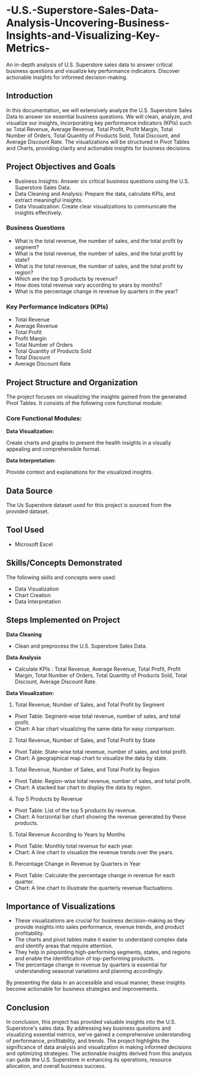 # -U.S.-Superstore-Sales-Data-Analysis-Uncovering-Business-Insights-and-Visualizing-Key-Metrics-
An in-depth analysis of U.S. Superstore sales data to answer critical business questions and visualize key performance indicators. Discover actionable insights for informed decision-making.

## Introduction

In this documentation, we will extensively analyze the U.S. Superstore Sales Data to answer six essential business questions. We will clean, analyze, and visualize our insights, incorporating key performance indicators (KPIs) such as Total Revenue, Average Revenue, Total Profit, Profit Margin, Total Number of Orders, Total Quantity of Products Sold, Total Discount, and Average Discount Rate. The visualizations will be structured in Pivot Tables and Charts, providing clarity and actionable insights for business decisions.

## Project Objectives and Goals

- Business Insights: Answer six critical business questions using the U.S. Superstore Sales Data.
- Data Cleaning and Analysis: Prepare the data, calculate KPIs, and extract meaningful insights.
- Data Visualization: Create clear visualizations to communicate the insights effectively.

### Business Questions

- What is the total revenue, the number of sales, and the total profit by segment?
- What is the total revenue, the number of sales, and the total profit by state?
- What is the total revenue, the number of sales, and the total profit by region?
- Which are the top 5 products by revenue?
- How does total revenue vary according to years by months?
- What is the percentage change in revenue by quarters in the year?

### Key Performance Indicators (KPIs)

- Total Revenue
- Average Revenue
- Total Profit
- Profit Margin
- Total Number of Orders
- Total Quantity of Products Sold
- Total Discount
- Average Discount Rate

## Project Structure and Organization

The project focuses on visualizing the insights gained from the  generated Pivot Tables. It consists of the following core functional module:

### Core Functional Modules:

**Data Visualization:**

Create charts and graphs to present the health insights in a visually appealing and comprehensible format.

**Data Interpretation:**

Provide context and explanations for the visualized insights.

## Data Source

The Us Superstore dataset used for this project is sourced from the provided dataset.

## Tool Used

- Microsoft Excel

## Skills/Concepts Demonstrated

The following skills and concepts were used:

- Data Visualization
- Chart Creation
- Data Interpretation

## Steps Implemented on Project

**Data Cleaning** 

- Clean and preprocess the U.S. Superstore Sales Data.

**Data Analysis**

- Calculate KPIs : Total Revenue, Average Revenue, Total Profit, Profit Margin, Total Number of Orders, Total Quantity of Products Sold, Total Discount, Average Discount Rate.

**Data Visualization:**

1. Total Revenue, Number of Sales, and Total Profit by Segment

- Pivot Table: Segment-wise total revenue, number of sales, and total profit.
- Chart: A bar chart visualizing the same data for easy comparison.

2. Total Revenue, Number of Sales, and Total Profit by State

- Pivot Table: State-wise total revenue, number of sales, and total profit.
- Chart: A geographical map chart to visualize the data by state.

3. Total Revenue, Number of Sales, and Total Profit by Region

- Pivot Table: Region-wise total revenue, number of sales, and total profit.
- Chart: A stacked bar chart to display the data by region.

4. Top 5 Products by Revenue

- Pivot Table: List of the top 5 products by revenue.
- Chart: A horizontal bar chart showing the revenue generated by these products.

5. Total Revenue According to Years by Months

- Pivot Table: Monthly total revenue for each year.
- Chart: A line chart to visualize the revenue trends over the years.
6. Percentage Change in Revenue by Quarters in Year

- Pivot Table: Calculate the percentage change in revenue for each quarter.
- Chart: A line chart to illustrate the quarterly revenue fluctuations.

## Importance of Visualizations

- These visualizations are crucial for business decision-making as they provide insights into sales performance, revenue trends, and product profitability.
- The charts and pivot tables make it easier to understand complex data and identify areas that require attention.
- They help in pinpointing high-performing segments, states, and regions and enable the identification of top-performing products.
- The percentage change in revenue by quarters is essential for understanding seasonal variations and planning accordingly.

By presenting the data in an accessible and visual manner, these insights become actionable for business strategies and improvements.

## Conclusion

In conclusion, this project has provided valuable insights into the U.S. Superstore's sales data. By addressing key business questions and visualizing essential metrics, we've gained a comprehensive understanding of performance, profitability, and trends. The project highlights the significance of data analysis and visualization in making informed decisions and optimizing strategies. The actionable insights derived from this analysis can guide the U.S. Superstore in enhancing its operations, resource allocation, and overall business success.
